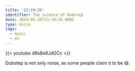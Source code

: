 ```yaml
---
title: '23:19:26'
identifier: The science of Dubstep
date: 2019-05-26T23:19:26.000Z
type: micro
tags:
  - music
  - en
---
```


{{< youtube d8s8e8JdGCc >}}

Dubstep is not only noise, as some people claim it to be 😆.
